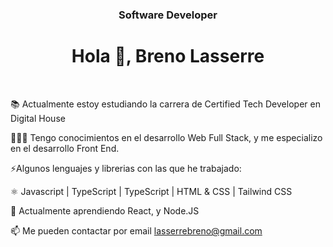<h3 align="center">Software Developer </h3>
<h1 align="center">Hola 👋, Breno Lasserre</h1>
<br><p>📚 Actualmente estoy estudiando la carrera de Certified Tech Developer en Digital House </p>
<p>👨🏼‍💻 Tengo conocimientos en el desarrollo Web Full Stack, y me especializo en el desarrollo Front End. </p>

⚡Algunos lenguajes y librerias con las que he trabajado:


⚛️ Javascript | TypeScript | TypeScript | HTML & CSS | Tailwind CSS 

🌱 Actualmente aprendiendo React, y Node.JS

📫 Me pueden contactar por email lasserrebreno@gmail.com
